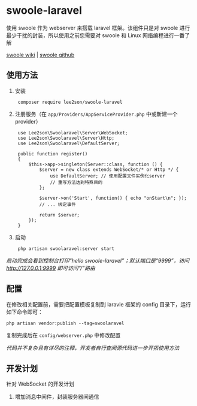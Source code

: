 # swoole-laravel
使用 swoole 作为 webserver 来搭载 laravel 框架。该组件只是对 swoole 进行最少干扰的封装，所以使用之前您需要对 swoole 和 Linux 网络编程进行一番了解

[swoole wiki](https://wiki.swoole.com/) |
[swoole github](https://github.com/swoole/swoole-src)

## 使用方法

1. 安装

        composer require lee2son/swoole-laravel
    
2. 注册服务（在 `app/Providers/AppServiceProvider.php` 中或新建一个 provider）

        use Lee2son\Swoolaravel\Server\WebSocket;
        use Lee2son\Swoolaravel\Server\Http;
        use Lee2son\Swoolaravel\DefaultServer;
        
        public function register()
        {
            $this->app->singleton(Server::class, function () {
                $server = new class extends WebSocket/* or Http */ {
                    use DefaultServer; // 使用配置文件实例化server
                    // 重写方法达到特殊目的
                };
    
                $server->on('Start', function() { echo "onStart\n"; });
                // ... 绑定事件
    
                return $server;
            });
        }
    
3. 启动

        php artisan swoolaravel:server start
    
*启动完成会看到控制台打印“hello swoole-laravel”；默认端口是“9999”，访问 http://127.0.0.1:9999 即可访问“/”路由*
    
## 配置
在修改相关配置前，需要把配置模板复制到 laravle 框架的 config 目录下，运行如下命令即可：

    php artisan vendor:publish --tag=swoolaravel
    
复制完成后在 `config/webserver.php` 中修改配置


*代码并不复杂且有详尽的注释，开发者自行查阅源代码进一步开拓使用方法*

## 开发计划
针对 WebSocket 的开发计划
1. 增加消息中间件，封装服务器间通信